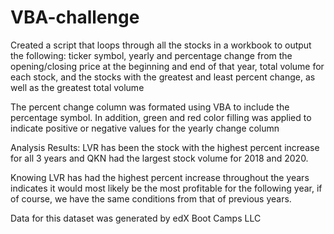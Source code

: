 # VBA-challenge

Created a script that loops through all the stocks in a workbook to output the following:
ticker symbol, 
yearly and percentage change from the opening/closing price at the beginning and end of that year,
total volume for each stock, and
the stocks with the greatest and least percent change, as well as the greatest total volume

The percent change column was formated using VBA to include the percentage symbol.
In addition, green and red color filling was applied to indicate positive or negative values for the yearly change column

Analysis Results: LVR has been the stock with the highest percent increase for all 3 years and QKN had the largest stock volume for 2018 and 2020. 

Knowing LVR has had the highest percent increase throughout the years indicates it would most likely be the most profitable for the following year, if of course, we have the same conditions from that of previous years.

Data for this dataset was generated by edX Boot Camps LLC
